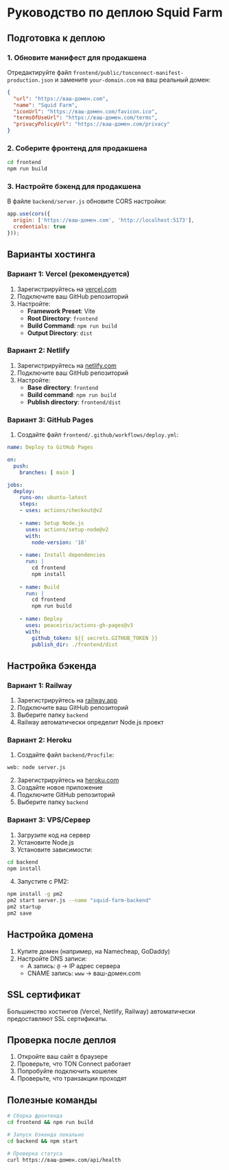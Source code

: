 # Руководство по деплою Squid Farm

## Подготовка к деплою

### 1. Обновите манифест для продакшена

Отредактируйте файл `frontend/public/tonconnect-manifest-production.json` и замените `your-domain.com` на ваш реальный домен:

```json
{
  "url": "https://ваш-домен.com",
  "name": "Squid Farm",
  "iconUrl": "https://ваш-домен.com/favicon.ico",
  "termsOfUseUrl": "https://ваш-домен.com/terms",
  "privacyPolicyUrl": "https://ваш-домен.com/privacy"
}
```

### 2. Соберите фронтенд для продакшена

```bash
cd frontend
npm run build
```

### 3. Настройте бэкенд для продакшена

В файле `backend/server.js` обновите CORS настройки:

```javascript
app.use(cors({
  origin: ['https://ваш-домен.com', 'http://localhost:5173'],
  credentials: true
}));
```

## Варианты хостинга

### Вариант 1: Vercel (рекомендуется)

1. Зарегистрируйтесь на [vercel.com](https://vercel.com)
2. Подключите ваш GitHub репозиторий
3. Настройте:
   - **Framework Preset**: Vite
   - **Root Directory**: `frontend`
   - **Build Command**: `npm run build`
   - **Output Directory**: `dist`

### Вариант 2: Netlify

1. Зарегистрируйтесь на [netlify.com](https://netlify.com)
2. Подключите ваш GitHub репозиторий
3. Настройте:
   - **Base directory**: `frontend`
   - **Build command**: `npm run build`
   - **Publish directory**: `frontend/dist`

### Вариант 3: GitHub Pages

1. Создайте файл `frontend/.github/workflows/deploy.yml`:

```yaml
name: Deploy to GitHub Pages

on:
  push:
    branches: [ main ]

jobs:
  deploy:
    runs-on: ubuntu-latest
    steps:
    - uses: actions/checkout@v2
    
    - name: Setup Node.js
      uses: actions/setup-node@v2
      with:
        node-version: '18'
        
    - name: Install dependencies
      run: |
        cd frontend
        npm install
        
    - name: Build
      run: |
        cd frontend
        npm run build
        
    - name: Deploy
      uses: peaceiris/actions-gh-pages@v3
      with:
        github_token: ${{ secrets.GITHUB_TOKEN }}
        publish_dir: ./frontend/dist
```

## Настройка бэкенда

### Вариант 1: Railway

1. Зарегистрируйтесь на [railway.app](https://railway.app)
2. Подключите ваш GitHub репозиторий
3. Выберите папку `backend`
4. Railway автоматически определит Node.js проект

### Вариант 2: Heroku

1. Создайте файл `backend/Procfile`:
```
web: node server.js
```

2. Зарегистрируйтесь на [heroku.com](https://heroku.com)
3. Создайте новое приложение
4. Подключите GitHub репозиторий
5. Выберите папку `backend`

### Вариант 3: VPS/Сервер

1. Загрузите код на сервер
2. Установите Node.js
3. Установите зависимости:
```bash
cd backend
npm install
```

4. Запустите с PM2:
```bash
npm install -g pm2
pm2 start server.js --name "squid-farm-backend"
pm2 startup
pm2 save
```

## Настройка домена

1. Купите домен (например, на Namecheap, GoDaddy)
2. Настройте DNS записи:
   - A запись: `@` → IP адрес сервера
   - CNAME запись: `www` → ваш-домен.com

## SSL сертификат

Большинство хостингов (Vercel, Netlify, Railway) автоматически предоставляют SSL сертификаты.

## Проверка после деплоя

1. Откройте ваш сайт в браузере
2. Проверьте, что TON Connect работает
3. Попробуйте подключить кошелек
4. Проверьте, что транзакции проходят

## Полезные команды

```bash
# Сборка фронтенда
cd frontend && npm run build

# Запуск бэкенда локально
cd backend && npm start

# Проверка статуса
curl https://ваш-домен.com/api/health
```
